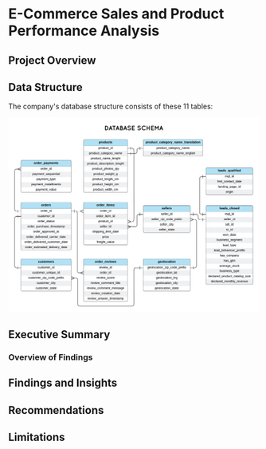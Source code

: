 # E-Commerce Sales and Product Performance Analysis
## Project Overview



## Data Structure

The company's database structure consists of these 11 tables:

![Database Schema](https://github.com/pjmaninang/Brazilian-E-Commerce-SQL-Tableau-Project/blob/main/Database%20Schema.png?raw=true)

## Executive Summary

### Overview of Findings

## Findings and Insights

## Recommendations

## Limitations
